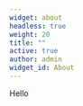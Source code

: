 ```yaml
---
widget: about
headless: true
weight: 20
title: ""
active: true
author: admin
widget_id: About
---
```

Hello